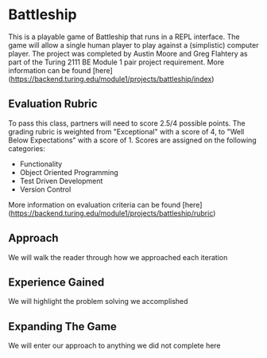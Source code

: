 # Battleship

This is a playable game of Battleship that runs in a REPL interface. The game will allow a single human player to play against a (simplistic) computer player. The project was completed by Austin Moore and Greg Flahtery as part of the Turing 2111 BE Module 1 pair project requirement. More information can be found [here] (https://backend.turing.edu/module1/projects/battleship/index)

## Evaluation Rubric

To pass this class, partners will need to score 2.5/4 possible points. The grading rubric is weighted from "Exceptional" with a score of 4, to "Well Below Expectations" with a score of 1. Scores are assigned on the following categories:

* Functionality
* Object Oriented Programming
* Test Driven Development
* Version Control

More information on evaluation criteria can be found [here] (https://backend.turing.edu/module1/projects/battleship/rubric)

## Approach
We will walk the reader through how we approached each iteration

## Experience Gained
We will highlight the problem solving we accomplished

## Expanding The Game
We will enter our approach to anything we did not complete here
